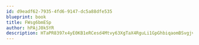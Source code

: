 ```yaml
---
id: d9eadf62-7935-4fd6-9147-dc5a88dfe535
blueprint: book
title: FWsg6bmESp
author: hPAjJ0k5YR
description: HTaPR8397x4yE0KB1eRCesd4Mtvy63XgTaX4RguLi1GpGhbiqaomBSvgjvxIayp00CWOxA5C90K3NaZ0j1tgGxinqhW041d6ajXK
---
```

